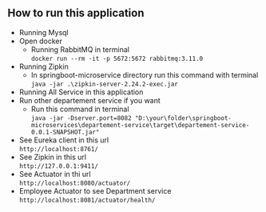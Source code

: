 <h2> How to run this application </h2>

* Running Mysql
* Open docker
    * Running RabbitMQ in terminal<br>
    `docker run --rm -it -p 5672:5672 rabbitmq:3.11.0`
* Running Zipkin <br>
    - In springboot-microservice directory run this command with terminal <br>
      `java -jar .\zipkin-server-2.24.2-exec.jar`
* Running All Service in this application
* Run other departement service if you want <br>
    * Run this command in terminal <br>
    `java -jar -Dserver.port=8082 "D:\your\folder\springboot-microservices\departement-service\target\departement-service-0.0.1-SNAPSHOT.jar"`
* See Eureka client in this url <br>
    `http://localhost:8761/`
* See Zipkin in this  url <br>
    `http://127.0.0.1:9411/`
* See Actuator in thi url <br>
    `http://localhost:8080/actuator/` <br>
* Employee Actuator to see Department service <br>
  `http://localhost:8081/actuator/health/`